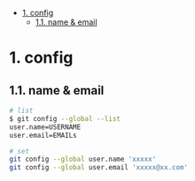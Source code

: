 - [1. config](#1-config)
  - [1.1. name \& email](#11-name--email)

# 1. config
## 1.1. name & email

```bash
# list
$ git config --global --list
user.name=USERNAME
user.email=EMAILs
```

```bash
# set
git config --global user.name 'xxxxx'
git config --global user.email 'xxxxx@xx.com'
```
